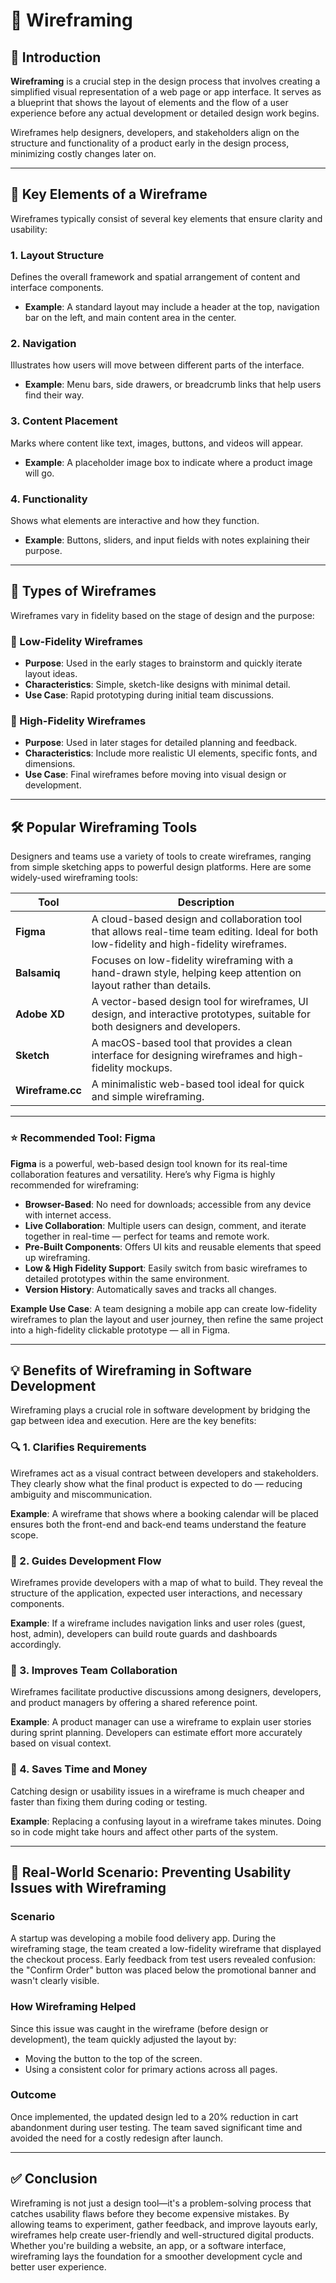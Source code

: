 # 🧩 Wireframing

## 📌 Introduction

**Wireframing** is a crucial step in the design process that involves creating a simplified visual representation of a web page or app interface. It serves as a blueprint that shows the layout of elements and the flow of a user experience before any actual development or detailed design work begins.

Wireframes help designers, developers, and stakeholders align on the structure and functionality of a product early in the design process, minimizing costly changes later on.

---

## 📐 Key Elements of a Wireframe

Wireframes typically consist of several key elements that ensure clarity and usability:

### 1. Layout Structure
Defines the overall framework and spatial arrangement of content and interface components.
- **Example**: A standard layout may include a header at the top, navigation bar on the left, and main content area in the center.

### 2. Navigation
Illustrates how users will move between different parts of the interface.
- **Example**: Menu bars, side drawers, or breadcrumb links that help users find their way.

### 3. Content Placement
Marks where content like text, images, buttons, and videos will appear.
- **Example**: A placeholder image box to indicate where a product image will go.

### 4. Functionality
Shows what elements are interactive and how they function.
- **Example**: Buttons, sliders, and input fields with notes explaining their purpose.

---

## 🧾 Types of Wireframes

Wireframes vary in fidelity based on the stage of design and the purpose:

### 📝 Low-Fidelity Wireframes
- **Purpose**: Used in the early stages to brainstorm and quickly iterate layout ideas.
- **Characteristics**: Simple, sketch-like designs with minimal detail.
- **Use Case**: Rapid prototyping during initial team discussions.

### 🎯 High-Fidelity Wireframes
- **Purpose**: Used in later stages for detailed planning and feedback.
- **Characteristics**: Include more realistic UI elements, specific fonts, and dimensions.
- **Use Case**: Final wireframes before moving into visual design or development.

---

## 🛠️ Popular Wireframing Tools

Designers and teams use a variety of tools to create wireframes, ranging from simple sketching apps to powerful design platforms. Here are some widely-used wireframing tools:

| Tool        | Description |
|-------------|-------------|
| **Figma**   | A cloud-based design and collaboration tool that allows real-time team editing. Ideal for both low-fidelity and high-fidelity wireframes. |
| **Balsamiq**| Focuses on low-fidelity wireframing with a hand-drawn style, helping keep attention on layout rather than details. |
| **Adobe XD**| A vector-based design tool for wireframes, UI design, and interactive prototypes, suitable for both designers and developers. |
| **Sketch**  | A macOS-based tool that provides a clean interface for designing wireframes and high-fidelity mockups. |
| **Wireframe.cc** | A minimalistic web-based tool ideal for quick and simple wireframing. |

---

### ⭐ Recommended Tool: Figma

**Figma** is a powerful, web-based design tool known for its real-time collaboration features and versatility. Here’s why Figma is highly recommended for wireframing:

- **Browser-Based**: No need for downloads; accessible from any device with internet access.
- **Live Collaboration**: Multiple users can design, comment, and iterate together in real-time — perfect for teams and remote work.
- **Pre-Built Components**: Offers UI kits and reusable elements that speed up wireframing.
- **Low & High Fidelity Support**: Easily switch from basic wireframes to detailed prototypes within the same environment.
- **Version History**: Automatically saves and tracks all changes.

**Example Use Case**: A team designing a mobile app can create low-fidelity wireframes to plan the layout and user journey, then refine the same project into a high-fidelity clickable prototype — all in Figma.

---

## 💡 Benefits of Wireframing in Software Development

Wireframing plays a crucial role in software development by bridging the gap between idea and execution. Here are the key benefits:

### 🔍 1. Clarifies Requirements
Wireframes act as a visual contract between developers and stakeholders. They clearly show what the final product is expected to do — reducing ambiguity and miscommunication.

**Example**: A wireframe that shows where a booking calendar will be placed ensures both the front-end and back-end teams understand the feature scope.

### 🧭 2. Guides Development Flow
Wireframes provide developers with a map of what to build. They reveal the structure of the application, expected user interactions, and necessary components.

**Example**: If a wireframe includes navigation links and user roles (guest, host, admin), developers can build route guards and dashboards accordingly.

### 🤝 3. Improves Team Collaboration
Wireframes facilitate productive discussions among designers, developers, and product managers by offering a shared reference point.

**Example**: A product manager can use a wireframe to explain user stories during sprint planning. Developers can estimate effort more accurately based on visual context.

### 💸 4. Saves Time and Money
Catching design or usability issues in a wireframe is much cheaper and faster than fixing them during coding or testing.

**Example**: Replacing a confusing layout in a wireframe takes minutes. Doing so in code might take hours and affect other parts of the system.

---

## 🧪 Real-World Scenario: Preventing Usability Issues with Wireframing

### Scenario
A startup was developing a mobile food delivery app. During the wireframing stage, the team created a low-fidelity wireframe that displayed the checkout process. Early feedback from test users revealed confusion: the "Confirm Order" button was placed below the promotional banner and wasn't clearly visible.

### How Wireframing Helped
Since this issue was caught in the wireframe (before design or development), the team quickly adjusted the layout by:
- Moving the button to the top of the screen.
- Using a consistent color for primary actions across all pages.

### Outcome
Once implemented, the updated design led to a 20% reduction in cart abandonment during user testing. The team saved significant time and avoided the need for a costly redesign after launch.

---

## ✅ Conclusion

Wireframing is not just a design tool—it's a problem-solving process that catches usability flaws before they become expensive mistakes. By allowing teams to experiment, gather feedback, and improve layouts early, wireframes help create user-friendly and well-structured digital products. Whether you're building a website, an app, or a software interface, wireframing lays the foundation for a smoother development cycle and better user experience.
